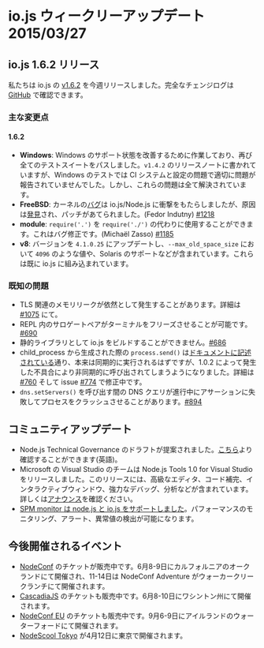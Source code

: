 # io.js ウィークリーアップデート 2015/03/27

<!--
# io.js 1.6.2 release
-->

## io.js 1.6.2 リリース

<!--
This week we had one io.js releases [v1.6.2](https://iojs.org/dist/v1.6.2/), complete changelog can be found [on GitHub](https://github.com/iojs/io.js/blob/v1.x/CHANGELOG.md).
-->

私たちは io.js の [v1.6.2](https://iojs.org/dist/v1.6.2/) を今週リリースしました。完全なチェンジログは [GitHub](https://github.com/iojs/io.js/blob/v1.x/CHANGELOG.md) で確認できます。

<!--
### Notable changes
-->

### 主な変更点

#### 1.6.2

<!--
* **Windows**: The ongoing work in improving the state of Windows support has resulted in full test suite passes once again. As noted in the release notes for v1.4.2, CI system and configuration problems prevented it from properly reporting problems with the Windows tests, the problems with the CI and the codebase appear to have been fully resolved.
* **FreeBSD**: A [kernel bug](https://lists.freebsd.org/pipermail/freebsd-current/2015-March/055043.html) impacting io.js/Node.js was [discovered](https://github.com/joyent/node/issues/9326) and a patch has been introduced to prevent it causing problems for io.js (Fedor Indutny) [#1218](https://github.com/iojs/io.js/pull/1218).
* **module**: you can now `require('.')` instead of having to `require('./')`, this is considered a bugfix (Michaël Zasso) [#1185](https://github.com/iojs/io.js/pull/1185).
* **v8**: updated to 4.1.0.25 including patches for `--max_old_space_size` values above `4096` and Solaris support, both of which are already included in io.js.
-->

* **Windows**: Windows のサポート状態を改善するために作業しており、再び全てのテストスイートをパスしました。`v1.4.2` のリリースノートに書かれていますが、Windows のテストでは CI システムと設定の問題で適切に問題が報告されていませんでした。しかし、これらの問題は全て解決されています。
* **FreeBSD**: カーネルの[バグ](https://lists.freebsd.org/pipermail/freebsd-current/2015-March/055043.html)は io.js/Node.js に衝撃をもたらしましたが、原因は[発見](https://github.com/joyent/node/issues/9326)され、パッチがあてられました。(Fedor Indutny) [#1218](https://github.com/iojs/io.js/pull/1218)
* **module**: `require('.')` を `require('./')` の代わりに使用することができます。これはバグ修正です。(Michaël Zasso) [#1185](https://github.com/iojs/io.js/pull/1185)
* **v8**: バージョンを `4.1.0.25` にアップデートし、`--max_old_space_size` において `4096` のような値や、Solaris のサポートなどが含まれています。これらは既に io.js に組み込まれています。

<!--
### Known issues
-->

### 既知の問題

<!--
* Possible small memory leak(s) may still exist but have yet to be properly identified, details at [#1075](https://github.com/iojs/io.js/issues/1075).
* Surrogate pair in REPL can freeze terminal [#690](https://github.com/iojs/io.js/issues/690)
* Not possible to build io.js as a static library [#686](https://github.com/iojs/io.js/issues/686)
* `process.send()` is not synchronous as the docs suggest, a regression introduced in 1.0.2, see [#760](https://github.com/iojs/io.js/issues/760) and fix in [#774](https://github.com/iojs/io.js/issues/774)
* Calling `dns.setServers()` while a DNS query is in progress can cause the process to crash on a failed assertion [#894](https://github.com/iojs/io.js/issues/894)
-->

* TLS 関連のメモリリークが依然として発生することがあります。詳細は [#1075](https://github.com/iojs/io.js/issues/1075) にて。
* REPL 内のサロゲートペアがターミナルをフリーズさせることが可能です。[#690](https://github.com/iojs/io.js/issues/690)
* 静的ライブラリとして io.js をビルドすることができません。[#686](https://github.com/iojs/io.js/issues/686)
* child_process から生成された際の `process.send()` は[ドキュメントに記述されている](https://iojs.org/api/child_process.html#child_process_child_send_message_sendhandle)通り、本来は同期的に実行されるはずですが、1.0.2 によって発生した不具合により非同期的に呼び出されてしまうようになりました。詳細は [#760](https://github.com/iojs/io.js/issues/760) そして issue [#774](https://github.com/iojs/io.js/issues/774) で修正中です。
* `dns.setServers()` を呼び出す間の DNS クエリが進行中にアサーションに失敗してプロセスをクラッシュさせることがあります。[#894](https://github.com/iojs/io.js/issues/894)

<!--
# Community Updates
-->

## コミュニティアップデート

<!--
* Node.js Technical Governance Draft is proposed, you can check the draft [here](https://github.com/joyent/nodejs-advisory-board/pull/30)
* Microsoft Visual Studio team releases Node.js Tools 1.0 for Visual Studio, the release includes rich editor, code completions, interactive window, advanced debugging and profiling. Check [the announcement](http://blogs.msdn.com/b/visualstudio/archive/2015/03/25/node-js-tools-1-0-for-visual-studio.aspx).
* [SPM monitor supports node.js and io.js](http://blog.sematext.com/2015/03/30/nodejs-iojs-monitoring/), the monitor adds performance monitoring, alerting, and anomaly detection.
-->

* Node.js Technical Governance のドラフトが提案されました。[こちら](https://github.com/joyent/nodejs-advisory-board/pull/30)より確認することができます(英語)。
* Microsoft の Visual Studio のチームは Node.js Tools 1.0 for Visual Studio をリリースしました。このリリースには、高級なエディタ、コード補完、インタラクティブウィンドウ、強力なデバッグ、分析などが含まれています。詳しくは[アナウンス](http://blogs.msdn.com/b/visualstudio/archive/2015/03/25/node-js-tools-1-0-for-visual-studio.aspx)を確認ください。
* [SPM monitor は node.js と io.js をサポートしました](http://blog.sematext.com/2015/03/30/nodejs-iojs-monitoring/)。パフォーマンスのモニタリング、アラート、異常値の検出が可能になります。

<!--
# Upcoming Events
-->

## 今後開催されるイベント

<!--
* [NodeConf](http://nodeconf.com/) tickets are on sale, June 8th and 9th at Oakland, CA and NodeConf Adventure for June 11th - 14th at Walker Creek Ranch, CA
* [CascadiaJS](http://2015.cascadiajs.com/) tickets are on sale, July 8th - 10th at Washington State
* [NodeConf EU](http://nodeconf.eu/) tickets are on sale, September 6th - 9th at Waterford, Ireland
* [nodeSchool tokyo](http://nodejs.connpass.com/event/13182/) will be held in April 12th at Tokyo, Japan
-->

* [NodeConf](http://nodeconf.com/) のチケットが販売中です。6月8-9日にカルフォルニアのオークランドにて開催され、11-14日は NodeConf Adventure がウォーカークリークランチにて開催されます。
* [CascadiaJS](http://2015.cascadiajs.com/) のチケットも販売中です。6月8-10日にワシントン州にて開催されます。
* [NodeConf EU](http://nodeconf.eu/) のチケットも販売中です。9月6-9日にアイルランドのウォーターフォードにて開催されます。
* [NodeScool Tokyo](http://nodejs.connpass.com/event/13182/) が4月12日に東京で開催されます。
